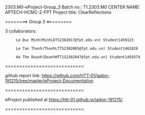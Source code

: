 2303.M0-eProject-Group_3
Batch no.: T1.2303.M0 CENTER NAME: APTECH-HCMC-2-FPT Project title: ClearReflections 

========> Group 3 <=========

3 collaborators:

         Le Duc Minh(MinhLDTS2302017@fpt.edu.vn) Student1459123

         Le Tan Thanh(ThanhLTTS2302005@fpt.edu.vn) Student1462828 
         
         Ha The Doanh(DoanhHTT1S2302047@fpt.edu.vn) Student1459374

============================

github report link: https://github.com/HTT-01/jadon-191215/tree/master/eProject-Documentation

============================

eProject published at https://htt-01.github.io/jadon-191215/

============================